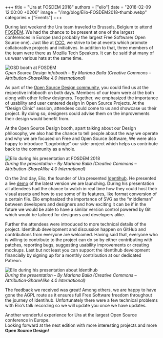 +++
title = "Ura at FOSDEM 2018"
authors = ["elio"]
date = "2018-02-09 12:00:00 +0200"
image = "/img/blog/Elio-FOSDEM2018-thumb.webp"
categories = ["Events"]
+++

During last weekend the Ura team traveled to Brussels, Belgium to attend [FOSDEM](https://fosdem.org/2018/). We had the chance to be present at one of the largest conferences in Europe (and probably the largest Free Software/ Open Source one). Just like at [CCC](/en/blog/chaos-communication-congress-2017), we strive to be at events which promote collaborative projects and initiatives. In addition to that, three members of the team were there as Mozilla Tech Speakers. It can be said that many of us wear various hats at the same time.

![OSD booth at FOSDEM](/img/blog/OSD.webp)  
_Open Source Design infobooth – By Mariana Balla (Creative Commons – Attribution-ShareAlike 4.0 International)_

As part of the [Open Source Design community](https://opensourcedesign.net/), you could find us at the respective infobooth on both days. Members of our team were at the both along with other fellow designers. Together, we emphasized the importance of usability and user centered design in Open Source Projects. At the “Design Clinic” session, attendees could come to us and showcase us their project. By doing so, designers could advise them on the improvements their design would benefit from.

At the Open Source Design booth, apart talking about our Design philosophy, we also had the chance to tell people about the way we operate and why we are focused on Free and Open Source Software, We were also happy to introduce “Logobridge” our side-project which helps us contribute back to the community as a whole.

![Elio during his presentation at FOSDEM 2018](/img/blog/Elio-FOSDEM2018.webp)  
_During the presentation – By Mariana Balla (Creative Commons – Attribution-ShareAlike 4.0 International)_

On the 2nd day, Elio, the founder of Ura presented [Identihub](https://identihub.co/). He presented a live [demo](https://demo.identihub.co/) of the latest version we are launching. During his presentation all attendees had the chance to watch in real time how they could host their visual assets and how to use some of its features, like format conversion of a certain file. Elio emphasized the importance of SVG as the “middleman” between developers and designers and how exciting it can be if in the future we would be able to have a similar version control powered by Git which would be tailored for designers and developers alike.

Further the attendees were introduced to more technical details of the project. Identihub development and discussion happen on GitHub and contributions from everyone are welcomed. Having said that, everyone who is willing to contribute to the project can do so by either contributing with patches, reporting bugs, suggesting usability improvements or creating mockups. Last but not least you can support the Identihub development financially by signing up for a monthly contribution at our dedicated Patreon.

![Elio during his presentation about Identihub](/img/blog/Elio-Identihub.webp)  
_During the presentation – By Mariana Balla (Creative Commons – Attribution-ShareAlike 4.0 International)_

The feedback we received was great! Among others, we are happy to have gone the AGPL route as it ensures full Free Software freedom throughout the journey of Identihub. Unfortunately there were a few technical problems with Elio’s talk recording so we will update you once we have updates.

Another wonderful experience for Ura at the largest Open Source conference in Europe.  
Looking forward at the next edition with more interesting projects and more **Open Source Design!**